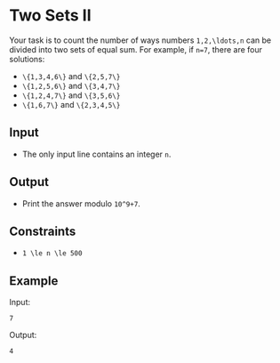 # Two Sets II 

Your task is to count the number of ways numbers ```1,2,\ldots,n``` can be divided into two sets of equal sum.
For example, if ```n=7```, there are four solutions:

- ```\{1,3,4,6\}``` and ```\{2,5,7\}```
- ```\{1,2,5,6\}``` and ```\{3,4,7\}```
- ```\{1,2,4,7\}``` and ```\{3,5,6\}```
- ```\{1,6,7\}``` and ```\{2,3,4,5\}```

## Input
- The only input line contains an integer ```n```.
## Output
- Print the answer modulo ```10^9+7```.
## Constraints

- ```1 \le n \le 500```

## Example
Input:
```
7
```

Output:
```
4
```
